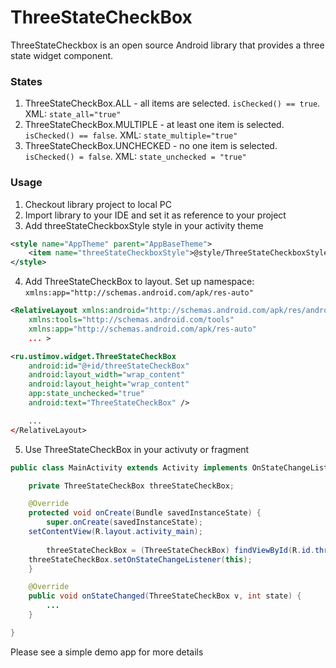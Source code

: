 ThreeStateCheckBox
==================

ThreeStateCheckbox is an open source Android library that provides a three state widget component.

### States
1. ThreeStateCheckBox.ALL - all items are selected. `isChecked() == true`. XML: `state_all="true"`
2. ThreeStateCheckBox.MULTIPLE - at least one item is selected. `isChecked() == false`. XML: `state_multiple="true"`
3. ThreeStateCheckBox.UNCHECKED - no one item is selected. `isChecked() = false`. XML: `state_unchecked = "true"`

### Usage
1. Checkout library project to local PC
2. Import library to your IDE and set it as reference to your project
3. Add threeStateCheckboxStyle style in your activity theme
```xml
<style name="AppTheme" parent="AppBaseTheme">
    <item name="threeStateCheckboxStyle">@style/ThreeStateCheckboxStyle</item>
</style>
```

4. Add ThreeStateCheckBox to layout. Set up namespace: `xmlns:app="http://schemas.android.com/apk/res-auto"`
```xml
<RelativeLayout xmlns:android="http://schemas.android.com/apk/res/android"
    xmlns:tools="http://schemas.android.com/tools"
    xmlns:app="http://schemas.android.com/apk/res-auto"
    ... >
```

```xml
<ru.ustimov.widget.ThreeStateCheckBox
    android:id="@+id/threeStateCheckBox"
    android:layout_width="wrap_content"
    android:layout_height="wrap_content"
    app:state_unchecked="true"
    android:text="ThreeStateCheckBox" />

    ...
</RelativeLayout>
```

5. Use ThreeStateCheckBox in your activuty or fragment
```java
public class MainActivity extends Activity implements OnStateChangeListener {

    private ThreeStateCheckBox threeStateCheckBox;

    @Override
    protected void onCreate(Bundle savedInstanceState) {
        super.onCreate(savedInstanceState);
	setContentView(R.layout.activity_main);
	
        threeStateCheckBox = (ThreeStateCheckBox) findViewById(R.id.threeStateCheckBox);
	threeStateCheckBox.setOnStateChangeListener(this);
    }

    @Override
    public void onStateChanged(ThreeStateCheckBox v, int state) {
        ...
    }

}
```

Please see a simple demo app for more details
